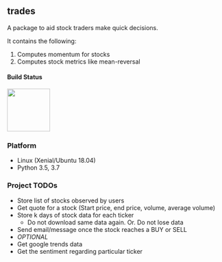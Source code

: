 ## trades
A package to aid stock traders make quick decisions.

It contains the following:
1. Computes momentum for stocks
2. Computes stock metrics like mean-reversal

#### Build Status
<img src="https://travis-ci.com/wasimusu/trades.svg?branch=master" width="100">

### Platform
* Linux (Xenial/Ubuntu 18.04)
* Python 3.5, 3.7

### Project TODOs
- Store list of stocks observed by users
- Get quote for a stock (Start price, end price, volume, average volume)
- Store k days of stock data for each ticker
    - Do not download same data again. Or. Do not lose data
- Send email/message once the stock reaches a BUY or SELL
- *OPTIONAL*
- Get google trends data
- Get the sentiment regarding particular ticker